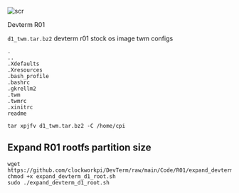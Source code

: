 ![scr](scr.png?raw=true "Screenshot")

Devterm R01

`d1_twm.tar.bz2`  devterm r01 stock os image twm configs  
```
.
..
.Xdefaults
.Xresources
.bash_profile
.bashrc
.gkrellm2
.twm
.twmrc
.xinitrc
readme
```

`tar xpjfv d1_twm.tar.bz2 -C /home/cpi`  
 
## Expand R01 rootfs partition size
```
wget https://github.com/clockworkpi/DevTerm/raw/main/Code/R01/expand_devterm_d1_root.sh
chmod +x expand_devterm_d1_root.sh
sudo ./expand_devterm_d1_root.sh
```
